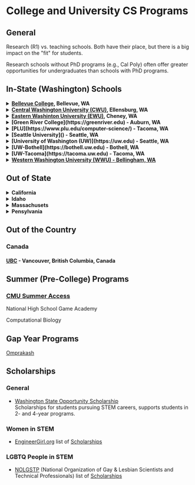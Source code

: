 # College and University CS Programs

## General

Research (R1) vs. teaching schools. Both have their place, but there is a big impact on the "fit" for students.

Research schools without PhD programs (e.g., Cal Poly) often offer greater opportunities for undergraduates than schools with PhD programs.

## In-State (Washington) Schools

<details><summary><strong><a href="https://www.bellevuecollege.edu/cs">Bellevue College</a>, Bellevue, WA</strong></summary>

Small program, right now acceptance into BC is pretty much a guarantee of admission to the major.

Degrees:
* BS in CS
* BAS in Data Analytics
* BAS in Information Systems & Technology
</details>

<details>
  <summary><strong><a href="https://cwu.edu">Central Washington University (CWU)</a>, Ellensburg, WA</strong></summary>

Teaching university.

**Programs:**
* [Computer Science](https://cwu.edu/computer-science)
* [STEM Teaching Program Minor](https://cwu.edu/teachstem)

**Contacts:**

Megan McConnell, megan.mcconnell@cwu.edu, Advisor & Recruiter, Department of Computer Science, 509.963.1455
</details>

<details><summary><strong><a href="https://www.ewu.edu">Eastern Washinton University (EWU)</a>, Cheney, WA</strong></summary>

Second largest program (# of graduates) in the state. Teaching university, lots of ethnic diversity in the program. Focus on hands on learning and supporting opportunities for internships (students take lead). Accepts (and succussfully trains and graduates) students with GPAs in the 3+ range. Good option for students who might not make it into the UW program.

**Programs:**
* [BS in Computer Science](https://www.ewu.edu/compsci)
* [Bachelor of Computer Science]()
* [3D Animation]()
* [Computer Applications Minor]()
* [Computer Information Systems Minor]()
* [Computer Science Programming Minor]()
* [Web Application Development Minor]()

**Contacts:**

Brian Kamp, Senior Lecturer, bkamp@ewu.edu

Margo Stanzak, mstanzak@ewu.edu
</details>

<details><summary><strong>[Green River College](https://greenriver.edu) - Auburn, WA</strong></summary>
</details>

<details><summary><strong>[PLU](https://www.plu.edu/computer-science/) - Tacoma, WA</strong></summary>

About 200, 6 CS faculty. Admission to school ensures admission to major.

BA in CS
BS in CS
</details>

<details><summary><strong>[Seattle University]() - Seattle, WA</strong></summary>
</details>

<details><summary><strong>[University of Washington (UW)](https://uw.edu) - Seattle, WA</strong></summary>

The UW CS program is one of the best in the country - but it is not for everyone, the program is large and for most students not accessible until your junior year.

[Paul G. Allen School of Computer Science & Engineering](https://cs.uw.edu) - The CS program gets *way* more applicants than they can accept. Apply for [direct admission](https://www.cs.washington.edu/academics/ugrad/admissions/direct) so that you know you will be able to study CS at UW, if you get in to the UW, but are not accepted into the CS program as a freshman, you can still apply when you declare your major - but you may not be acceted. *So* if you are serious about CS, apply for direct admission and if you are not accepted, seriously consider a different school. You may want to look at these pages as well:

* [Expanded Direct to Major Admission in Computer Science
](https://www.cs.washington.edu/academics/ugrad/admissions/dtm)
* [UW’s Allen School to expand direct freshmen admissions in computer science](https://www.washington.edu/news/2018/06/05/uws-allen-school-to-expand-direct-freshmen-admissions-in-computer-science/)

Even with direct admit and honors, it sounds like there are a lot of "hoops" to be jumped through before you are able to start serious work in CS. Smaller schools can offer more flexible programs.

[UW Women in Science and Engineering (WiSE) Collective](mailto:uwwise@uw.edu) - e-mail link
</details>

<details><summary><strong>[UW-Bothell](https://bothell.uw.edu) - Bothell, WA</strong></summary>
</details>

<details><summary><strong>[UW-Tacoma](https://tacoma.uw.edu) - Tacoma, WA</strong></summary>

About 400 majors in all CS related programs. Mostly transfer students - competitive admission to major. Harder to get into the major than UW-Bothell.

**[School of Engineering & Technology](https://tacoma.uw.edu/set):**
BA in CS
BS in CS
</details>

<details>
  <summary><strong>
    <a href="https://wwu.edu">Western Washington University (WWU) - Bellingham, WA</a>
  </strong></summary>

**Programs:**
* [CS](https://cs.wwu.edu)

WWU has a strong cyber security program.

**Transfering:**
* As of the spring of 2019, there was no direct admission to major.
* GPA of 3.0 or better in weeder classes == very likely to be admitted.
* Admission is on space available basis (there are a few seats reserved for transfer students).

[Association for Women In Computing](https://wwu-awc.github.io) - awc.wwu@gmail.com
</details>

## Out of State

<details>
  <summary><strong>California</strong></summary>

#### [Cal Poly]() - San Luis Obispo, CA

#### [Cal Tech](https://caltech.edu) - Pasadena, CA

#### [Harvey Mudd College](https://www.hmc.edu) - Claremont, CA

Harvey Mudd College (HMC) is a small (800 students) liberal arts school which the Business Insider describes as "[an engineering, science, and mathematics powerhouse](https://www.businessinsider.com/harvey-mudd-college-curriculum-computer-science-2017-3)." US News & World report ranks HMC as the number one engineering school in the country.

Harvey Mudd requires all students to take an introductory CS course, and according to the LA Times, this a led to [gender parity in the CS department](https://www.latimes.com/local/lanow/la-me-ln-harvey-mudd-tech-women-adv-snap-story.html).

**Computer Science**

* [Computer Science Major](https://www.cs.hmc.edu/program/cs-major)
* [Joint Major in Computer Science and Mathematics](https://www.cs.hmc.edu/program/csmath-major)
* [Mathematical and Computational Biology Major](https://www.cs.hmc.edu/program/csmathbio-major)

HMC also offers [summer research opportunities](https://www.cs.hmc.edu/research/) for undergraduates - this program is open to students from other schools as well as Harvey Mudd students.

#### [UC Berkeley](https://berkeley.edu), Berkeley, CA
</details>

<details><summary><strong>Idaho</strong></summary>

### [University of Idaho College of Engineering](https://uidaho.edu/engr) Moscow, ID

**Programs:**
* [Computer Science](https://uidaho.edu/engr/cs)
* [Electrical and Computer Engineering](https://uidaho.edu/engr/ece)
* [Polymorphic Games](polymorphicgames.com) - interdisciplinary game design studio at the University of Idaho.

**Contacts:**

Paulette House, Director of Student Services, College of Engineering, 208.885.9700

Marie Wagner mariew@uidaho.edu also watches engr-sss@uidaho.edu

Society of Women Engineers, Beth Rezaie, SWE Advisor, rezaie@uidaho.edu
</details>

<details><summary><strong>Massachusets</strong></summary>

### [MIT](https://mit.edu) - Cambridge, MA
</details>

<details><summary><strong>Pensylvania</strong></summary>

#### [CMU](https://cmu.edu) - Pittsburgh, WA

50% women - one of the few programs in the country with gender parity. 25% traditionally underserved populations. Admits about 5%, looks for passion about how you will use CS to make the world a better place. Admission to CMU guarantees a place in the program.

Ashley Patton, Director of Engagement and Outreach, awpatton@andrew.cmu.edu, 412.268.8558

### [Swarthmore College](https://www.swarthmore.edu) - Swarthmore, PA (outside of Philedelphia)

**[Computer Science](https://www.swarthmore.edu/computer-science)**

</details>

## Out of the Country

### Canada

#### [UBC](https://ubc.ca) - Vancouver, British Columbia, Canada

## Summer (Pre-College) Programs

### [CMU Summer Access](https://admission.cmu.edu/pages/summer-access-opportunities)

National High School Game Academy

Computational Biology

## Gap Year Programs

[Omprakash](https://www.omprakash.org/)

## Scholarships

### General

* [Washington State Opportunity Scholarship](https://www.waopportunityscholarship.org)  
Scholarships for students pursuing STEM careers, supports students in 2- and 4-year programs.

### Women in STEM

* [EngineerGirl.org](https://www.engineergirl.org) list of [Scholarships](https://www.engineergirl.org/9539/Scholarships)

### LGBTQ People in STEM

* [NOLGSTP](https://www.noglstp.org) (National Organization of Gay & Lesbian Scientists and Technical Professionals) list of [Scholarships](https://www.noglstp.org/programs-projects/scholarships/)
